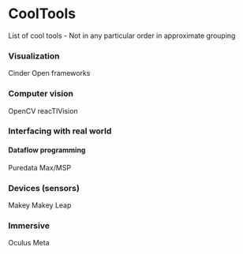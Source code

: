 # CoolTools
List of cool tools - Not in any particular order in approximate grouping

### Visualization
Cinder
Open frameworks

### Computer vision
OpenCV
reacTIVision


### Interfacing with real world 

#### Dataflow programming
Puredata
Max/MSP




### Devices (sensors)
Makey Makey
Leap

### Immersive
Oculus
Meta


